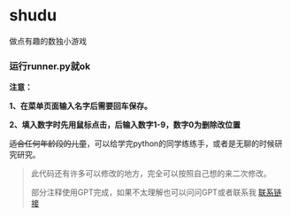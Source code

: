 # shudu
做点有趣的数独小游戏

### 运行runner.py就ok

**注意：**

**1、在菜单页面输入名字后需要回车保存。**

**2、填入数字时先用鼠标点击，后输入数字1-9，数字0为删除改位置**


~~适合任何年龄段的儿童~~，可以给学完python的同学练练手，或者是无聊的时候研究研究。

> 此代码还有许多可以修改的地方，完全可以按照自己想的来二次修改。
>
> 部分注释使用GPT完成，如果不太理解也可以问问GPT或者联系我 [联系链接](https://jiahhhao.github.io/about/)
